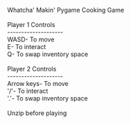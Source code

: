 Whatcha' Makin' Pygame Cooking Game\
 \
 Player 1 Controls\
 --------------------\
 WASD- To move\
 E- To interact\
 Q- To swap inventory space\
  \
  Player 2 Controls\
 --------------------\
 Arrow keys- To move\
 '/'- To interact\
 '.'- To swap inventory space
  \
  \
  Unzip before playing

